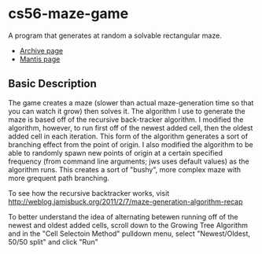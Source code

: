 # cs56-maze-game

A program that generates at random a solvable rectangular maze. 

* [Archive page](https://foo.cs.ucsb.edu/cs56/issues/0000769/)
* [Mantis page](https://foo.cs.ucsb.edu/56mantis/view.php?id=769)

## Basic Description

The game creates a maze (slower than actual maze-generation time so that you can watch it grow) then solves it. The algorithm I use to generate the maze is based off of the recursive back-tracker algorithm. I modified the algorithm, however, to run first off of the newest added cell, then the oldest added cell in each iteration. This form of the algorithm generates a sort of branching effect from the point of origin. I also modified the algorithm to be able to randomly spawn new points of origin at a certain specified frequency (from command line arguments; jws uses default values) as the algorithm runs. This creates a sort of "bushy", more complex maze with more grequent path branching.

To see how the recursive backtracker works, visit http://weblog.jamisbuck.org/2011/2/7/maze-generation-algorithm-recap

To better understand the idea of alternating betewen running off of the newest and oldest added cells, scroll down to the Growing Tree Algorithm and in the "Cell Selectoin Method" pulldown menu, select "Newest/Oldest, 50/50 split" and click "Run"

